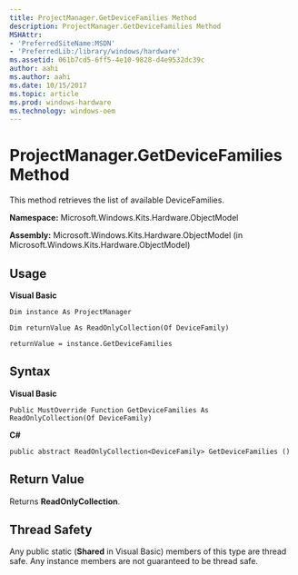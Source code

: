 ```yaml
---
title: ProjectManager.GetDeviceFamilies Method
description: ProjectManager.GetDeviceFamilies Method
MSHAttr:
- 'PreferredSiteName:MSDN'
- 'PreferredLib:/library/windows/hardware'
ms.assetid: 061b7cd5-6ff5-4e10-9828-d4e9532dc39c
author: aahi
ms.author: aahi
ms.date: 10/15/2017
ms.topic: article
ms.prod: windows-hardware
ms.technology: windows-oem
---
```


# ProjectManager.GetDeviceFamilies Method


This method retrieves the list of available DeviceFamilies.

**Namespace:** Microsoft.Windows.Kits.Hardware.ObjectModel

**Assembly:** Microsoft.Windows.Kits.Hardware.ObjectModel (in Microsoft.Windows.Kits.Hardware.ObjectModel)

## <span id="Usage"></span><span id="usage"></span><span id="USAGE"></span>Usage


**Visual Basic**

`Dim instance As ProjectManager`

`Dim returnValue As ReadOnlyCollection(Of DeviceFamily)`

`returnValue = instance.GetDeviceFamilies`

## <span id="Syntax"></span><span id="syntax"></span><span id="SYNTAX"></span>Syntax


**Visual Basic**

`Public MustOverride Function GetDeviceFamilies As ReadOnlyCollection(Of DeviceFamily)`

**C#**

`public abstract ReadOnlyCollection<DeviceFamily> GetDeviceFamilies ()`

## <span id="Return_Value"></span><span id="return_value"></span><span id="RETURN_VALUE"></span>Return Value


Returns **ReadOnlyCollection**.

## <span id="Thread_Safety"></span><span id="thread_safety"></span><span id="THREAD_SAFETY"></span>Thread Safety


Any public static (**Shared** in Visual Basic) members of this type are thread safe. Any instance members are not guaranteed to be thread safe.

 

 






